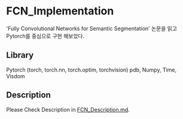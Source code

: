 # FCN_Implementation
'Fully Convolutional Networks for Semantic Segmentation' 논문을 읽고 Pytorch를 중심으로 구현 해보았다.

## Library
Pytorch (torch, torch.nn, torch.optim, torchvision)
pdb, Numpy, Time, Visdom

## Description
Please Check Description in [FCN_Description.md](FCN_Description.md).
